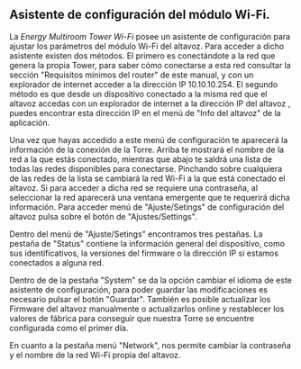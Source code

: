 ## Asistente de configuración del módulo Wi-Fi.

La *Energy Multiroom Tower Wi-Fi* posee un asistente de configuración para ajustar los parámetros del módulo Wi-Fi del altavoz.
Para acceder a dicho asistente existen dos métodos. El primero es conectándote a la red que genera la propia Tower, para saber cómo conectarse a esta red consultar la sección "Requisitos mínimos del router" de este manual,  y con un explorador de internet acceder a la dirección IP 10.10.10.254. 
El segundo método es que desde un dispositivo conectado a la misma red que el altavoz accedas con un explorador de internet a la dirección IP del altavoz , puedes encontrar esta dirección IP en el menú de "Info del altavoz" de la aplicación.

Una vez que hayas accedido a este menú de configuración te aparecerá la información de la conexión de la Torre. Arriba te mostrará el nombre de la red a la que estás conectado, mientras que abajo te saldrá una lista de todas las redes disponibles para conectarse. Pinchando sobre cualquiera de las redes de la lista se cambiará la red Wi-Fi a la que está conectado el altavoz. Si para acceder a dicha red se requiere una contraseña, al seleccionar la red aparecerá una ventana emergente que te requerirá dicha información. Para acceder menú de "Ajuste/Setings" de configuración del altavoz pulsa sobre el botón de "Ajustes/Settings".

Dentro del menú de "Ajuste/Setings" encontramos tres pestañas. La pestaña de "Status" contiene la información general del dispositivo, como sus identificativos, la versiones del firmware o la dirección IP si estamos conectados a alguna red. 

Dentro de de la pestaña "System" se da la opción cambiar el idioma de este asistente de configuración, para poder guardar las modificaciones es necesario pulsar el botón "Guardar". También es posible actualizar los Firmware del altavoz manualmente o actualizarlos online y restablecer los valores de fábrica para conseguir que nuestra Torre se encuentre configurada como el primer día. 

En cuanto a la pestaña menú "Network", nos permite cambiar la contraseña y el nombre de la red Wi-Fi propia del altavoz.

